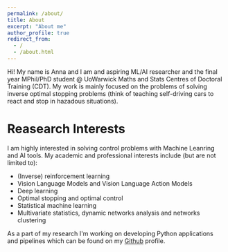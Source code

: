 ```yaml
---
permalink: /about/
title: About
excerpt: "About me"
author_profile: true
redirect_from:
  - /
  - /about.html
---
```

Hi! My name is Anna and I am and aspiring ML/AI researcher and the final year MPhil/PhD student @ UoWarwick Maths and Stats Centres of Doctoral Training (CDT). My work is mainly focused on the problems of solving inverse optimal stopping problems (think of teaching self-driving cars to react and stop in hazadous situations).

Reasearch Interests
======
I am highly interested in solving control problems with Machine Leanring and AI tools. My academic and professional interests include (but are not limited to):

* (Inverse) reinforcement learning
* Vision Language Models and Vision Language Action Models
* Deep learning
* Optimal stopping and optimal control
* Statistical machine learning
* Multivariate statistics, dynamic networks analysis and networks clustering

 As a part of my research I'm working on developing Python applications and pipelines which can be found on my [Github](https://github.com/annakuchko) profile.
